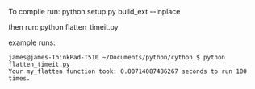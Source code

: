 To compile run:
    python setup.py build_ext --inplace

then run:
    python flatten_timeit.py
    
example runs:

    james@james-ThinkPad-T510 ~/Documents/python/cython $ python flatten_timeit.py 
    Your my_flatten function took: 0.00714087486267 seconds to run 100 times.
